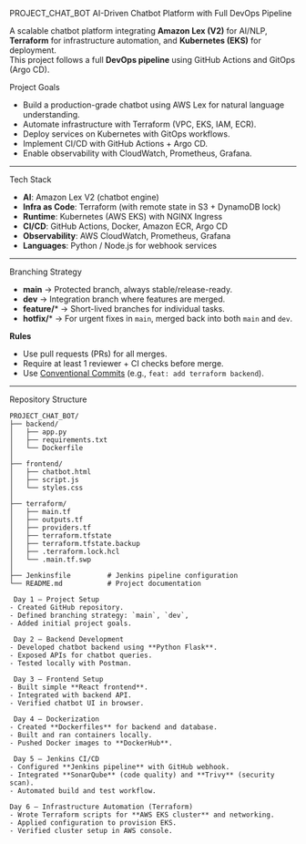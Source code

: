  PROJECT_CHAT_BOT
 AI-Driven Chatbot Platform with Full DevOps Pipeline

A scalable chatbot platform integrating **Amazon Lex (V2)** for AI/NLP, **Terraform** for infrastructure automation, and **Kubernetes (EKS)** for deployment.  
This project follows a full **DevOps pipeline** using GitHub Actions and GitOps (Argo CD).



Project Goals
- Build a production-grade chatbot using AWS Lex for natural language understanding.  
- Automate infrastructure with Terraform (VPC, EKS, IAM, ECR).  
- Deploy services on Kubernetes with GitOps workflows.  
- Implement CI/CD with GitHub Actions + Argo CD.  
- Enable observability with CloudWatch, Prometheus, Grafana.  

---

 Tech Stack
- **AI**: Amazon Lex V2 (chatbot engine)  
- **Infra as Code**: Terraform (with remote state in S3 + DynamoDB lock)  
- **Runtime**: Kubernetes (AWS EKS) with NGINX Ingress  
- **CI/CD**: GitHub Actions, Docker, Amazon ECR, Argo CD  
- **Observability**: AWS CloudWatch, Prometheus, Grafana  
- **Languages**: Python / Node.js for webhook services  

---

 Branching Strategy
- **main** → Protected branch, always stable/release-ready.  
- **dev** → Integration branch where features are merged.  
- **feature/*** → Short-lived branches for individual tasks.  
- **hotfix/*** → For urgent fixes in `main`, merged back into both `main` and `dev`.  

**Rules**  
- Use pull requests (PRs) for all merges.  
- Require at least 1 reviewer + CI checks before merge.  
- Use [Conventional Commits](https://www.conventionalcommits.org/) (e.g., `feat: add terraform backend`).  

---

 Repository Structure

```text
PROJECT_CHAT_BOT/
├── backend/
│   ├── app.py
│   ├── requirements.txt
│   └── Dockerfile
│
├── frontend/
│   ├── chatbot.html
│   ├── script.js
│   └── styles.css
│
├── terraform/
│   ├── main.tf
│   ├── outputs.tf
│   ├── providers.tf
│   ├── terraform.tfstate
│   ├── terraform.tfstate.backup
│   ├── .terraform.lock.hcl
│   └── .main.tf.swp
│
├── Jenkinsfile         # Jenkins pipeline configuration
└── README.md           # Project documentation

 Day 1 – Project Setup  
- Created GitHub repository.  
- Defined branching strategy: `main`, `dev`, 
- Added initial project goals.  

 Day 2 – Backend Development  
- Developed chatbot backend using **Python Flask**.  
- Exposed APIs for chatbot queries.  
- Tested locally with Postman.  

 Day 3 – Frontend Setup  
- Built simple **React frontend**.  
- Integrated with backend API.  
- Verified chatbot UI in browser.  

 Day 4 – Dockerization  
- Created **Dockerfiles** for backend and database.  
- Built and ran containers locally.  
- Pushed Docker images to **DockerHub**.  

 Day 5 – Jenkins CI/CD  
- Configured **Jenkins pipeline** with GitHub webhook.  
- Integrated **SonarQube** (code quality) and **Trivy** (security scan).  
- Automated build and test workflow.  

Day 6 – Infrastructure Automation (Terraform)  
- Wrote Terraform scripts for **AWS EKS cluster** and networking.  
- Applied configuration to provision EKS.  
- Verified cluster setup in AWS console.  
